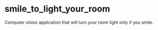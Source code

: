 # smile_to_light_your_room
Computer vision application that will turn your room light only if you smile.
